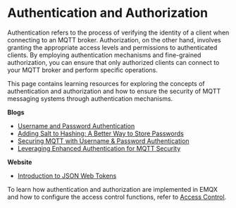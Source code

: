 # Authentication and Authorization

Authentication refers to the process of verifying the identity of a client when connecting to an MQTT broker. Authorization, on the other hand, involves granting the appropriate access levels and permissions to authenticated clients. By employing authentication mechanisms and fine-grained authorization, you can ensure that only authorized clients can connect to your MQTT broker and perform specific operations.

This page contains learning resources for exploring the concepts of authentication and authorization and how to ensure the security of MQTT messaging systems through authentication mechanisms. 

**Blogs**

- [Username and Password Authentication](https://auth0.com/blog/username-password-authentication/)
- [Adding Salt to Hashing: A Better Way to Store Passwords](https://auth0.com/blog/adding-salt-to-hashing-a-better-way-to-store-passwords/)
- [Securing MQTT with Username & Password Authentication](https://www.emqx.com/en/blog/securing-mqtt-with-username-and-password-authentication)
- [Leveraging Enhanced Authentication for MQTT Security](https://www.emqx.com/en/blog/leveraging-enhanced-authentication-for-mqtt-security)

**Website**

- [Introduction to JSON Web Tokens](https://jwt.io/introduction)

To learn how authentication and authorization are implemented in EMQX and how to configure the access control functions, refer to [Access Control](../access-control/overview.md).